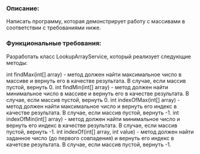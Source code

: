 ### Описание:

Написать программу, которая демонстрирует работу с массивами в соответствии с требованиями ниже.

### Функциональные требования:

Разработать класс LookupArrayService, который реализует следующие методы:

int findMax(int[] array) - метод должен найти максимальное число в массиве и вернуть его в качестве результата. В случае, если массив пустой, вернуть 0.
int findMin(int[] array) - метод должен найти минимальное число в массиве и вернуть его в качестве результата. В случае, если массив пустой, вернуть 0.
int indexOfMax(int[] array) - метод должен найти максимальное число и вернуть его индекс в качестве результата. В случае, если массив пустой, вернуть -1.
int indexOfMin(int[] array) - метод должен найти минимальное число и вернуть его индекс в качестве результата. В случае, если массив пустой, вернуть -1.
int indexOf(int[] array, int value) - метод должен найти заданное число (до первого совпадения) и вернуть его индекс в качетсве результата. В случае, если массив пустой, вернуть -1.
